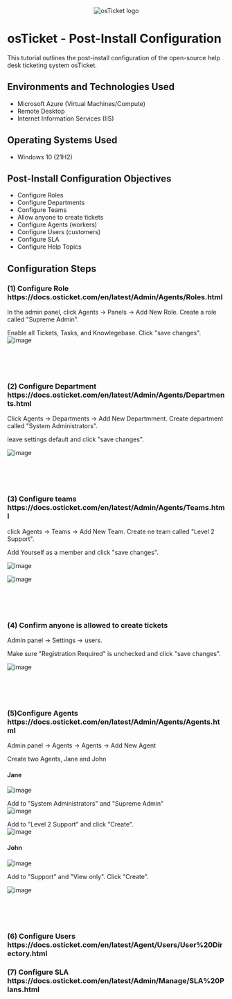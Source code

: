 
<p align="center">
<img src="https://i.imgur.com/Clzj7Xs.png" alt="osTicket logo"/>
</p>

<h1>osTicket - Post-Install Configuration</h1>
This tutorial outlines the post-install configuration of the open-source help desk ticketing system osTicket.<br />


<h2>Environments and Technologies Used</h2>

- Microsoft Azure (Virtual Machines/Compute)
- Remote Desktop
- Internet Information Services (IIS)

<h2>Operating Systems Used </h2>

- Windows 10</b> (21H2)

<h2>Post-Install Configuration Objectives</h2>

- Configure Roles
- Configure Departments
- Configure Teams
- Allow anyone to create tickets
- Configure Agents (workers) 
- Configure Users (customers)
- Configure SLA
- Configure Help Topics


<h2>Configuration Steps</h2>

<h3>(1) Configure Role https://docs.osticket.com/en/latest/Admin/Agents/Roles.html</h3>
  
In the admin panel, click Agents -> Panels -> Add New Role.  Create a role called "Supreme Admin".    

Enable all Tickets, Tasks, and Knowlegebase. Click "save changes".  
![image](https://github.com/user-attachments/assets/18cb00b8-b9af-4d79-834b-269b5258ae4a) 

<br> 
<br>
<br>

<h3>(2) Configure Department https://docs.osticket.com/en/latest/Admin/Agents/Departments.html</h3>   

Click Agents -> Departments -> Add New Departmment. Create department called "System Administrators".  

leave settings default and click "save changes".  

![image](https://github.com/user-attachments/assets/1a85c69f-c1fc-423e-9bb5-b04582018811)   

<br> 
<br>
<br>

<h3>(3) Configure teams https://docs.osticket.com/en/latest/Admin/Agents/Teams.html</h3>   

click Agents -> Teams -> Add New Team. Create ne team called "Level 2 Support".   

Add Yourself as a member and click "save changes".

![image](https://github.com/user-attachments/assets/65c0d724-f6e0-4e58-952a-c150a4ceff8c)   

![image](https://github.com/user-attachments/assets/b1b57175-bb16-4ff9-97db-5d3dca7b18f4)   

<br> 
<br>
<br>

<h3>(4) Confirm anyone is allowed to create tickets</h3>   

Admin panel -> Settings -> users.  

Make sure "Registration Required" is unchecked and click "save changes".   

![image](https://github.com/user-attachments/assets/149f6f33-1148-456f-a6ef-bd083560dd92)

<br> 
<br>
<br>  

<h3>(5)Configure Agents https://docs.osticket.com/en/latest/Admin/Agents/Agents.html</h3>   

Admin panel -> Agents -> Agents -> Add New Agent    

Create two Agents, Jane and John  

<h4>Jane</h4>  

![image](https://github.com/user-attachments/assets/3babf588-b93b-41bd-96b9-8fcef97422c8)   
   
Add to "System Administrators" and "Supreme Admin"  
![image](https://github.com/user-attachments/assets/44bccc05-e353-4406-851f-1913c3f3dbb5)   

Add to "Level 2 Support" and click "Create".  
![image](https://github.com/user-attachments/assets/3affc33c-b60f-4063-b0bb-d2b2aaa9b9bf)   

<h4>John</h4>  

![image](https://github.com/user-attachments/assets/b768ca73-5ef4-47f4-ba5a-eae94dbdcef0)   

Add to "Support" and "View only". Click "Create".

![image](https://github.com/user-attachments/assets/98fa1eac-f916-4632-ad87-d3542717195d)


<br> 
<br>
<br>

<h3>(6) Configure Users https://docs.osticket.com/en/latest/Agent/Users/User%20Directory.html</h3>    




<h3>(7) Configure SLA https://docs.osticket.com/en/latest/Admin/Manage/SLA%20Plans.html</h3>
